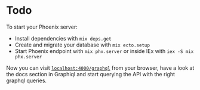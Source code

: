 # Todo

To start your Phoenix server:

  * Install dependencies with `mix deps.get`
  * Create and migrate your database with `mix ecto.setup`
  * Start Phoenix endpoint with `mix phx.server` or inside IEx with `iex -S mix phx.server`

Now you can visit [`localhost:4000/graphql`](http://localhost:4000/graphql) from your browser, have a look at the docs section in Graphiql and start querying the API with the right graphql queries. 
